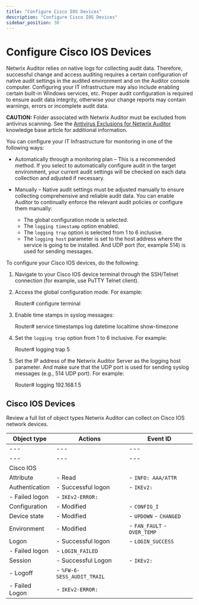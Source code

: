 ```yaml
---
title: "Configure Cisco IOS Devices"
description: "Configure Cisco IOS Devices"
sidebar_position: 30
---
```


# Configure Cisco IOS Devices

Netwrix Auditor relies on native logs for collecting audit data. Therefore, successful change and
access auditing requires a certain configuration of native audit settings in the audited environment
and on the Auditor console computer. Configuring your IT infrastructure may also include enabling
certain built-in Windows services, etc. Proper audit configuration is required to ensure audit data
integrity, otherwise your change reports may contain warnings, errors or incomplete audit data.

**CAUTION:** Folder associated with Netwrix Auditor must be excluded from antivirus scanning. See
the
[Antivirus Exclusions for Netwrix Auditor](https://helpcenter.netwrix.com/bundle/z-kb-articles-salesforce/page/kA04u0000000HirCAE.html)
knowledge base article for additional information.

You can configure your IT Infrastructure for monitoring in one of the following ways:

- Automatically through a monitoring plan – This is a recommended method. If you select to
  automatically configure audit in the target environment, your current audit settings will be
  checked on each data collection and adjusted if necessary.
- Manually – Native audit settings must be adjusted manually to ensure collecting comprehensive and
  reliable audit data. You can enable Auditor to continually enforce the relevant audit policies or
  configure them manually:

    - The global configuration mode is selected.
    - The `logging timestamp` option enabled.
    - The `logging trap` option is selected from 1 to 6 inclusive.
    - The `logging host` parameter is set to the host address where the service is going to be
      installed. And UDP port (for, example 514) is used for sending messages.

To configure your Cisco IOS devices, do the following:

1. Navigate to your Cisco IOS device terminal through the SSH/Telnet connection (for example, use
   PuTTY Telnet client).
2. Access the global configuration mode. For example:

    Router# configure terminal

3. Enable time stamps in syslog messages:

    Router# service timestamps log datetime localtime show-timezone

4. Set the `logging trap` option from 1 to 6 inclusive. For example:

    Router# logging trap 5

5. Set the IP address of the Netwrix Auditor Server as the logging host parameter. And make sure
   that the UDP port is used for sending syslog messages (e.g., 514 UDP port). For example:

    Router# logging 192.168.1.5

## Cisco IOS Devices

Review a full list of object types Netwrix Auditor can collect on Cisco IOS network devices.

| Object type    | Actions                    | Event ID                    |
| -------------- | -------------------------- | --------------------------- |
| ---            | ---                        | ---                         |
| ---            | ---                        | ---                         |
| Cisco IOS      |                            |                             |
| Attribute      | - Read                     | - `INFO: AAA/ATTR`          |
| Authentication | - Successful logon         | - `IKEv2:`                  |
| - Failed logon | - `IKEv2-ERROR:`           |                             |
| Configuration  | - Modified                 | - `CONFIG_I`                |
| Device state   | - Modified                 | - `UPDOWN` - `CHANGED`      |
| Environment    | - Modified                 | - `FAN_FAULT` - `OVER_TEMP` |
| Logon          | - Successful logon         | - `LOGIN_SUCCESS`           |
| - Failed logon | - `LOGIN_FAILED`           |                             |
| Session        | - Successful Logon         | - `IKEv2:`                  |
| - Logoff       | - `%FW-6-SESS_AUDIT_TRAIL` |                             |
| - Failed Logon | - `IKEv2-ERROR:`           |                             |
